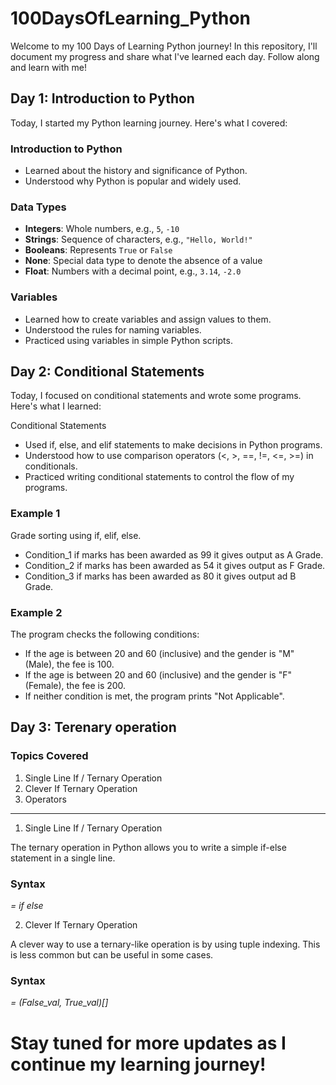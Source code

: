 # 100DaysOfLearning_Python

Welcome to my 100 Days of Learning Python journey! In this repository, I'll document my progress and share what I've learned each day. Follow along and learn with me!

## Day 1: Introduction to Python

Today, I started my Python learning journey. Here's what I covered:

### Introduction to Python
- Learned about the history and significance of Python.
- Understood why Python is popular and widely used.

### Data Types
- **Integers**: Whole numbers, e.g., `5`, `-10`
- **Strings**: Sequence of characters, e.g., `"Hello, World!"`
- **Booleans**: Represents `True` or `False`
- **None**: Special data type to denote the absence of a value
- **Float**: Numbers with a decimal point, e.g., `3.14`, `-2.0`

### Variables
- Learned how to create variables and assign values to them.
- Understood the rules for naming variables.
- Practiced using variables in simple Python scripts.

## Day 2: Conditional Statements

Today, I focused on conditional statements and wrote some programs. Here's what I learned:

Conditional Statements
- Used if, else, and elif statements to make decisions in Python programs.
- Understood how to use comparison operators (<, >, ==, !=, <=, >=) in conditionals.
- Practiced writing conditional statements to control the flow of my programs.

### Example 1 
Grade sorting using if, elif, else.
- Condition_1 if marks has been awarded as 99 it gives output as A Grade.
- Condition_2 if marks has been awarded as 54 it gives output as F Grade.
- Condition_3 if marks has been awarded as 80 it gives output ad B Grade.

### Example 2 
The program checks the following conditions:
- If the age is between 20 and 60 (inclusive) and the gender is "M" (Male), the fee is 100.
- If the age is between 20 and 60 (inclusive) and the gender is "F" (Female), the fee is 200.
- If neither condition is met, the program prints "Not Applicable".

## Day 3: Terenary operation

### Topics Covered
1. Single Line If / Ternary Operation
2. Clever If Ternary Operation
3. Operators

---

1. Single Line If / Ternary Operation

The ternary operation in Python allows you to write a simple if-else statement in a single line.

### Syntax
<var> = <val1> if <condition> else <val2>

2. Clever If Ternary Operation

A clever way to use a ternary-like operation is by using tuple indexing. This is less common but can be useful in some cases.

### Syntax
<var> = (False_val, True_val)[<condition>]


# Stay tuned for more updates as I continue my learning journey!
